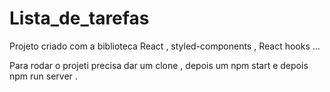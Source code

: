 # Lista_de_tarefas

Projeto criado com a biblioteca React , styled-components , React hooks ...

Para rodar o projeti precisa dar um clone , depois um npm start e depois npm run server .
